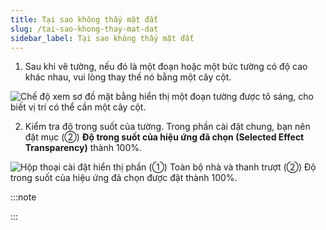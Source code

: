 ```yaml
---
title: Tại sao không thấy mặt đất
slug: /tai-sao-khong-thay-mat-dat
sidebar_label: Tại sao không thấy mặt đất
---
```


1. Sau khi vẽ tường, nếu đó là một đoạn hoặc một bức tường có độ cao khác nhau, vui lòng thay thế nó bằng một cây cột.

![Chế độ xem sơ đồ mặt bằng hiển thị một đoạn tường được tô sáng, cho biết vị trí có thể cần một cây cột.](https://storage.googleapis.com/jegavn_kb/images/fc53b8f2-cee3-4612-927a-9a9801c8c8a8.png)

2. Kiểm tra độ trong suốt của tường. Trong phần cài đặt chung, bạn nên đặt mục (②) **Độ trong suốt của hiệu ứng đã chọn (Selected Effect Transparency)** thành 100%.

![Hộp thoại cài đặt hiển thị phần (①) Toàn bộ nhà và thanh trượt (②) Độ trong suốt của hiệu ứng đã chọn được đặt thành 100%.](https://storage.googleapis.com/jegavn_kb/images/d763d05e-1c8b-4cc6-bcdb-ce3d6a3306a1.png)

:::note

:::